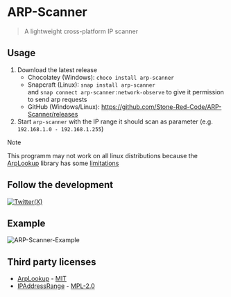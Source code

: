 # ARP-Scanner

> A lightweight cross-platform IP scanner

## Usage

1. Download the latest release
   - Chocolatey (Windows): `choco install arp-scanner`
   - Snapcraft (Linux): `snap install arp-scanner`\
     and `snap connect arp-scanner:network-observe` to give it permission to send arp requests
   - GitHub (Windows/Linux): https://github.com/Stone-Red-Code/ARP-Scanner/releases
1. Start `arp-scanner` with the IP range it should scan as parameter (e.g. `192.168.1.0 - 192.168.1.255`)

> [!Note]
> This programm may not work on all linux distributions because the [ArpLookup](https://github.com/georg-jung/ArpLookup) library has some [limitations](https://github.com/georg-jung/ArpLookup#supported-platforms)

## Follow the development
[![Twitter(X)](http://img.shields.io/badge/Twitter-black.svg?&logo=x&style=for-the-badge&logoColor=white)](https://twitter.com/search?q=%23ArpScanner%20%40StoneRedCode&f=live)

## Example
![ARP-Scanner-Example](https://user-images.githubusercontent.com/56473591/236293969-4e8a65d2-86a3-4f10-8837-2b1aa0490252.png)


## Third party licenses
- [ArpLookup](https://github.com/georg-jung/ArpLookup) - [MIT](https://github.com/georg-jung/ArpLookup/blob/master/LICENSE.txt)
- [IPAddressRange](https://github.com/jsakamoto/ipaddressrange) - [MPL-2.0](https://github.com/jsakamoto/ipaddressrange/blob/master/LICENSE)
